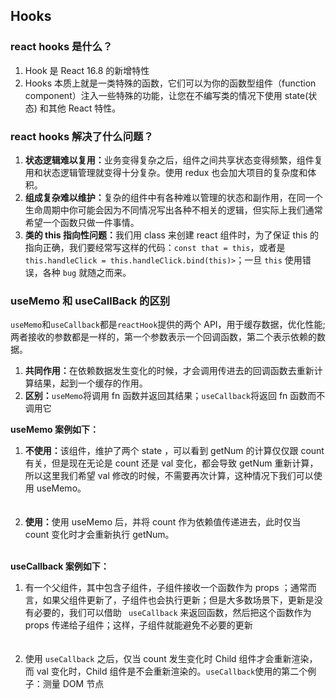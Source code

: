 ## Hooks

### react hooks 是什么？

<ol>
  <li>Hook 是 React 16.8 的新增特性</li>
  <li>Hooks 本质上就是一类特殊的函数，它们可以为你的函数型组件（function component）注入一些特殊的功能，让您在不编写类的情况下使用 state(状态) 和其他 React 特性。</li>
</ol>

### react hooks 解决了什么问题？

<ol>
  <li><strong>​状态逻辑难以复用：</strong>业务变得复杂之后，组件之间共享状态变得频繁，组件复用和状态逻辑管理就变得十分复杂。使用 redux 也会加大项目的复杂度和体积。</li>
  <li><strong>组成复杂难以维护：</strong>复杂的组件中有各种难以管理的状态和副作用，在同一个生命周期中你可能会因为不同情况写出各种不相关的逻辑，但实际上我们通常希望一个函数只做一件事情。</li>
  <li><strong>类的 this 指向性问题：</strong>我们用 class 来创建 react 组件时，为了保证 this 的指向正确，我们要经常写这样的代码：<code>​const that = this</code>​，或者是​<code>​this.handleClick = this.handleClick.bind(this)></code>​​；一旦 <code>this</code> 使用错误，各种 <code>bug</code> 就随之而来。</li>
</ol>

### useMemo 和 useCallBack 的区别

`useMemo`和`useCallback`都是`reactHook`提供的两个 API，用于缓存数据，优化性能;两者接收的参数都是一样的，第一个参数表示一个回调函数，第二个表示依赖的数据。

<ol>
  <li><strong>共同作用：</strong>在依赖数据发生变化的时候，才会调用传进去的回调函数去重新计算结果，起到一个缓存的作用。</li>
  <li><strong>区别：</strong><code>useMemo</code>将调用 fn 函数并返回其结果；<code>useCallback</code>将返回 fn 函数而不调用它</li>
</ol>

**useMemo 案例如下：**

<ol>
  <li>
    <strong>不使用：</strong>该组件，维护了两个 state ，可以看到 getNum 的计算仅仅跟 count 有关，但是现在无论是 count 还是 val 变化，都会导致 getNum 重新计算，所以这里我们希望 val 修改的时候，不需要再次计算，这种情况下我们可以使用 useMemo。
    <br />
    <br />
    <code src="./code/useMemo/example1.tsx"></code>
  </li>
  <br />
  <li>
    <strong>使用：</strong>使用 useMemo 后，并将 count 作为依赖值传递进去，此时仅当 count 变化时才会重新执行 getNum。
    <br />
    <br />
    <code src="./code/useMemo/example1.tsx"></code>
  </li>
</ol>

**useCallback 案例如下：**

<ol>
  <li>
    有一个父组件，其中包含子组件，子组件接收一个函数作为 props ；通常而言，如果父组件更新了，子组件也会执行更新；但是大多数场景下，更新是没有必要的，我们可以借助 <code> useCallback</code> 来返回函数，然后把这个函数作为 props 传递给子组件；这样，子组件就能避免不必要的更新
    <br />
    <br />
    <code src="./code/useCallback/example1.tsx"></code>
  </li>
  <br />
  <li>
    使用 <code>useCallback</code> 之后，仅当 count 发生变化时 Child 组件才会重新渲染，而 val 变化时，Child 组件是不会重新渲染的。<code>useCallback</code>使用的第二个例子：测量 DOM 节点
    <br />
    <br />
    <code src="./code/useCallback/example2.tsx"></code>
  </li>
</ol>
